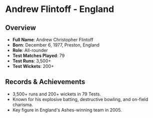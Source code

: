 # Andrew Flintoff - England

## Overview
- **Full Name**: Andrew Christopher Flintoff
- **Born**: December 6, 1977, Preston, England
- **Role**: All-rounder
- **Test Matches Played**: 79
- **Test Runs**: 3,500+
- **Test Wickets**: 200+

## Records & Achievements
- 3,500+ runs and 200+ wickets in 79 Tests.
- Known for his explosive batting, destructive bowling, and on-field charisma.
- Key figure in England's Ashes-winning team in 2005.
